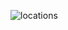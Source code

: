 ![locations](https://github.com/Tweety74/first-code/assets/153303459/a9dd010a-8821-45ce-ad04-99b2f4b7f4b9)
